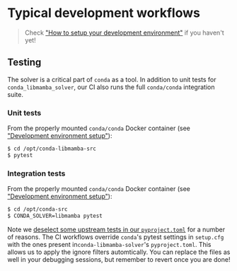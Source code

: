 # Typical development workflows

> Check ["How to setup your development environment"](./dev-setup.md) if you haven't yet!

## Testing

The solver is a critical part of `conda` as a tool. 
In addition to unit tests for `conda_libmamba_solver`, 
our CI also runs the full `conda/conda` integration suite.

### Unit tests

From the properly mounted `conda/conda` Docker container (see ["Development environment setup"](./dev-setup.md)):

```bash
$ cd /opt/conda-libmamba-src
$ pytest
```

### Integration tests

From the properly mounted `conda/conda` Docker container (see ["Development environment setup"](./dev-setup.md)):

```bash
$ cd /opt/conda-src
$ CONDA_SOLVER=libmamba pytest
```

Note we [deselect some upstream tests in our `pyproject.toml`](../pyproject.toml) for a number of reasons.
The CI workflows override `conda`'s pytest settings in `setup.cfg` with the ones present in`conda-libmamba-solver`'s `pyproject.toml`.
This allows us to apply the ignore filters automtically.
You can replace the files as well in your debugging sessions, but remember to revert once you are done!
